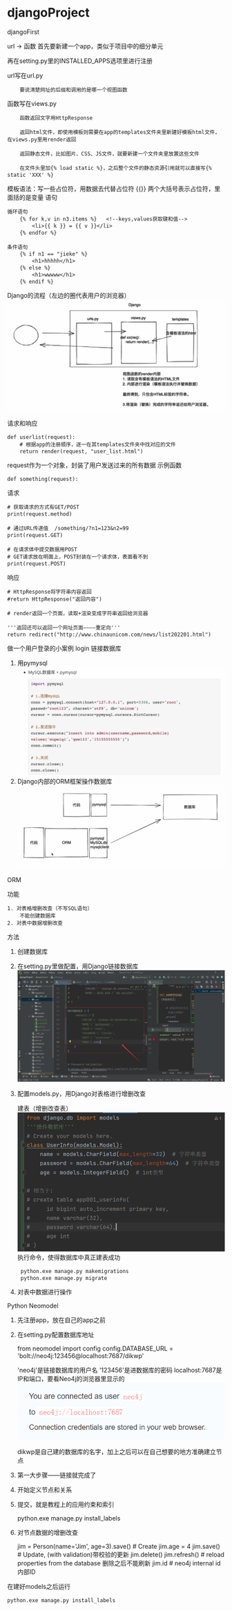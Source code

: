 # djangoProject
djangoFirst

url -> 函数
首先要新建一个app，类似于项目中的细分单元

再在setting.py里的INSTALLED_APPS选项里进行注册

url写在url.py

        要说清楚网址的后缀和调用的是哪一个视图函数
函数写在views.py

        函数返回文字用HttpResponse

        返回html文件，即使用模板则需要在app的templates文件夹里新建好模板html文件，在views.py里用render返回
        
        返回静态文件，比如图片、CSS、JS文件，就要新建一个文件夹里放置这些文件
        
        在文件头里加{% load static %}，之后整个文件的静态资源引用就可以直接写{% static 'XXX' %}

模板语法：写一些占位符，用数据去代替占位符
    {{}} 两个大括号表示占位符，里面括的是变量
语句

    循环语句
        {% for k,v in n3.items %}   <!--keys,values获取键和值-->
            <li>{{ k }} = {{ v }}</li>
        {% endfor %}

    条件语句
        {% if n1 == "jieke" %}
            <h1>hhhhh</h1>
        {% else %}
            <h1>wwwww</h1>
        {% endif %}
Django的流程（左边的圈代表用户的浏览器）
![](app001/static/img/djangoFlow.png)

请求和响应 

    def userlist(request):
        # 根据app的注册顺序，逐一在其templates文件夹中找对应的文件
        return render(request, "user_list.html")
request作为一个对象，封装了用户发送过来的所有数据
示例函数

    def something(request):
请求

    # 获取请求的方式有GET/POST
    print(request.method)

    # 通过URL传递值  /something/?n1=123&n2=99
    print(request.GET)

    # 在请求体中提交数据用POST
    # GET请求放在明面上，POST封装在一个请求体，表面看不到
    print(request.POST)

响应

    # HttpResponse将字符串内容返回
    #return HttpResponse("返回内容")

    # render返回一个页面，读取+渲染变成字符串返回给浏览器
    
    '''返回还可以返回一个网址页面————重定向'''
    return redirect("http://www.chinaunicom.com/news/list202201.html")

做一个用户登录的小案例
login
链接数据库
    
1. 用pymysql
![](app001/static/img/python操作MySQL.png)
2. Django内部的ORM框架操作数据库
![](app001/static/img/ORM的作用.png)
    
ORM

功能

    1. 对表格增删改查（不写SQL语句）
        不能创建数据库
    2. 对表中数据增删改查

方法
1. 创建数据库
2. 在setting.py里做配置，用Django链接数据库
![](app001/static/img/settingSQL.png)
3. 配置models.py，用Django对表格进行增删改查

    建表（增删改查表）
    ![](app001/static/img/修改models文件建表.png)
    执行命令，使得数据库中真正建表成功


        python.exe manage.py makemigrations
        python.exe manage.py migrate

4. 对表中数据进行操作


Python Neomodel
1. 先注册app，放在自己的app之前
2. 在setting.py配置数据库地址

    
    from neomodel import config
    config.DATABASE_URL = 'bolt://neo4j:123456@localhost:7687/dikwp'

    'neo4j'是链接数据库的用户名
    '123456'是进数据库的密码
    localhost:7687是IP和端口，要看Neo4j的浏览器里显示的
![img.png](img.png)


    dikwp是自己建的数据库的名字，加上之后可以在自己想要的地方准确建立节点

3. 第一大步骤——链接就完成了
4. 开始定义节点和关系
5. 提交，就是教程上的应用约束和索引


    python.exe manage.py install_labels

6. 对节点数据的增删改查


    jim = Person(name='Jim', age=3).save() # Create
    jim.age = 4
    jim.save() # Update, (with validation)带校验的更新
    jim.delete()
    jim.refresh() # reload properties from the database  删除之后不能刷新
    jim.id # neo4j internal id内部ID

在建好models之后运行


    python.exe manage.py install_labels